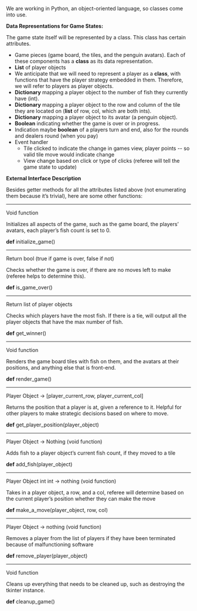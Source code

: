 We are working in Python, an object-oriented language, so classes come into use.

**Data Representations for Game States:**

The game state itself will be represented by a class. This class has certain attributes.
 - Game pieces (game board, the tiles, and the penguin avatars). Each of these components has a **class** as its data representation. 
 - **List** of player objects
 - We anticipate that we will need to represent a player as a **class**, with functions that have the player strategy embedded in them. Therefore, we will refer to players as player objects.
 - **Dictionary** mapping a player object to the number of fish they currently have (int).
 - **Dictionary** mapping a player object to the row and column of the tile they are located on (**list** of row, col, which are both ints).
 - **Dictionary** mapping a player object to its avatar (a penguin object).
 - **Boolean** indicating whether the game is over or in progress.
 - Indication maybe **boolean** of a players turn and end, also for the rounds and dealers round (when you pay)
 - Event handler 
    - Tile clicked to indicate the change in games view, player points -- so valid tile move would indicate change
    - View change based on click or type of clicks (referee will tell the game state to update)
	

**External Interface Description**

Besides getter methods for all the attributes listed above (not enumerating them because it’s trivial), here are some other functions:

---
 Void function
 
 Initializes all aspects of the game, such as the game board, the players’ avatars, 
 each player’s fish count is set to 0.
 
 **def** initialize_game()

---
 Return bool (true if game is over, false if not)
 
 Checks whether the game is over, if there are no moves left to make (referee helps to
 determine this).
 
 **def** is_game_over()
 
---
 Return list of player objects
 
 Checks which players have the most fish. If there is a tie, will output all the player 
 objects that have the max number of fish. 
 
 **def** get_winner()

---
 Void function
 
 Renders the game board tiles with fish on them, and the avatars at their positions, and
 anything else that is front-end.
 
 **def** render_game()

---
 Player Object -> [player_current_row, player_current_col]
 
 Returns the position that a player is at, given a reference to it. Helpful for
 other players to make strategic decisions based on where to move.
 

 **def** get_player_position(player_object)
 
---
 Player Object -> Nothing (void function)
 
 Adds fish to a player object’s current fish count, if they moved to a tile 
 

 **def** add_fish(player_object)
 
---
 Player Object int int -> nothing (void function)
 
 Takes in a player object, a row, and a col, referee will determine based on the current 
 player’s position whether they can make the move
 
 
 **def** make_a_move(player_object, row, col)
 
---
 Player Object -> nothing (void function)
 
 Removes a player from the list of players if they have been terminated because of 
 malfunctioning software
 
 **def** remove_player(player_object)
 
 ---
 Void function
 
 Cleans up everything that needs to be cleaned up, such as destroying the tkinter
 instance.
 
 **def** cleanup_game()
